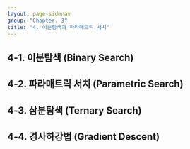 ```yaml
---
layout: page-sidenav
group: "Chapter. 3"
title: "4. 이분탐색과 파라매트릭 서치"
---
```


## 4-1. 이분탐색 (Binary Search)

## 4-2. 파라매트릭 서치 (Parametric Search)

## 4-3. 삼분탐색 (Ternary Search)

## 4-4. 경사하강법 (Gradient Descent)